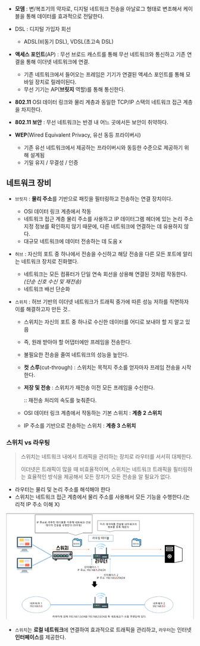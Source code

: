* **모뎀** : 변/복조기의 약자로, 디지털 네트워크 전송을 아날로그 형태로 변조해서 케이블을 통해 데이터를 효과적으로 전달한다.

* DSL : 디지털 가입자 회선
  * ADSL(비동기 DSL), VDSL(초고속 DSL)

* **액세스 포인트**(AP) : 무선 브로드 캐스트를 통해 무선 네트워크와 통신하고 기존 연결을 통해 이더넷 네트워크에 연결.
  * 기존 네트워크에서 들어오는 프레임은 기기가 연결된 액세스 포인트를 통해 모바일 장치로 릴레이된다.
  * 무선 기기는 AP(**브릿지** 역할)를 통해 통신한다.
* **802.11** OSI 데이터 링크와 물리 계층과 동일한 TCP/IP 스택의 네트워크 접근 계층을 차지한다.
* **802.11 보안**  : 무선 네트워크는 반경 내 어느 곳에서든 보안이 취약하다.
* **WEP**(Wired Equivalent Privacy, 유선 동등 프라이버시) 
  * 기존 유선 네트워크에서 제공하는 프라이버시와 동등한 수준으로 제공하기 위해 설계됨
  * 기밀 유지 / 무결성 / 인증

## 네트워크 장비

* `브릿지` : **물리 주소**를 기반으로 패킷을 필터링하고 전송하는 연결 장치이다.
  * OSI 데이터 링크 계층에서 작동
  * 네트워크 접근 계층 물리 주소를 사용하고 IP 데이터그램 헤더에 있는 논리 주소 지정 정보를 확인하지 않기 때문에, 다른 네트워크에 연결하는 데 유용하지 않다.
  * 대규모 네트워크에 데이터 전송하는 데 도움 x
* `허브` : 자신의 포트 중 하나에서 전송을 수신하고 해당 전송을 다른 모든 포트에 알리는 네트워크 장치로 진화했다.
  * 네트워크는 모든 컴퓨터가 단일 연속 회선을 상용해 연결된 것처럼 작동한다.*(단순 신호 수신 및 재전송)*
  * 네트워크 배선 단순화

* `스위치` : 허브 기반의 이더넷 네트워크가 트래픽 중가에 따른 성능 저하를 직면하자 이를 해결하고자 만든 것..

  * 스위치는 자신의 포트 중 하나로 수신한 데이터를 어디로 보내야 할 지 알고 있음

  * 즉, 원래 받아야 할 어댑터에만 프레임을 전송한다.

  * 불필요한 전송을 줄여 네트워크의 성능을 높인다.

  * **컷 스루**(cut-through) : 스위치는 목적지 주소를 얻자마자 프레임 전송을 시작한다.

  * **저장 및 전송** : 스위치가 재전송 이전 모든 프레임을 수신한다.

    :: 재전송 처리의 속도를 늦춰준다.

  * OSI  데이터 링크 계층에서 작동하는 기본 스위치 : **계층 2 스위치**

  * IP 주소를 기반으로 전송하는 스위치 : **계층 3 스위치**

### 스위치 vs 라우팅

> 스위치는 네트워크 내에서 트래픽을 관리하는 장치로 라우터를 서서히 대체한다.
>
> 이더넷은 트래픽이 많을 때 비효율적이며, 스위치는 네트워크 트래픽을 필터링하는 효율적인 방식을 제공해서 모든 장치가 모든 전송을 알 필요가 없다.

* 라우터는 물리 및 논리 주소를 해석해야 한다
* 스위치는 네트워크 접근 계층에서 물리 주소를 사용해서 모든 기능을 수행한다.(논리적 IP 주소 이해 X)

<img src="images/image-20210127021502282.png" alt="image-20210127021502282" style="zoom:67%;" />

* `스위치`는 **로컬 네트워크**에 연결하여 효과적으로 트래픽을 관리하고, `라우터`는 인터넷 **인터페이스**를 제공한다.